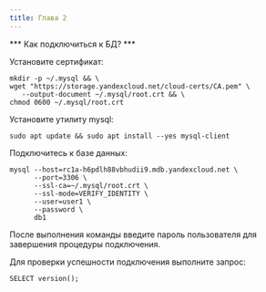 ```yaml
---
title: Глава 2
---
```


*** Как подключиться к БД? ***

Установите сертификат:

```
mkdir -p ~/.mysql && \
wget "https://storage.yandexcloud.net/cloud-certs/CA.pem" \
   --output-document ~/.mysql/root.crt && \
chmod 0600 ~/.mysql/root.crt
```
Установите утилиту mysql:
```
sudo apt update && sudo apt install --yes mysql-client
```
Подключитесь к базе данных:
```
mysql --host=rc1a-h6pdlh88vbhudii9.mdb.yandexcloud.net \
      --port=3306 \
      --ssl-ca=~/.mysql/root.crt \
      --ssl-mode=VERIFY_IDENTITY \
      --user=user1 \
      --password \
      db1
```

После выполнения команды введите пароль пользователя для завершения процедуры подключения.

Для проверки успешности подключения выполните запрос:


    SELECT version();
